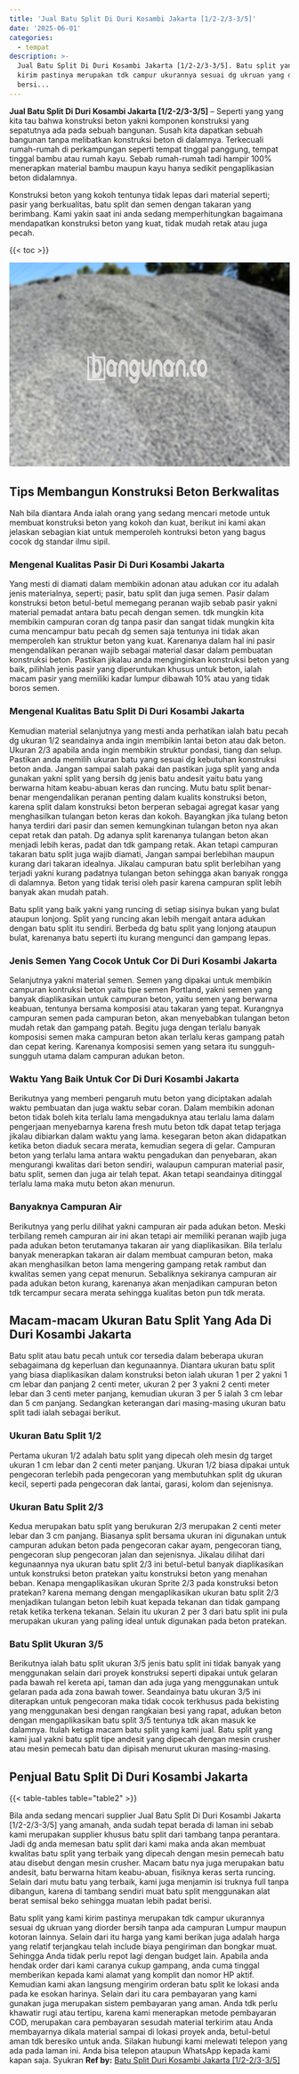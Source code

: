 ```yaml
---
title: 'Jual Batu Split Di Duri Kosambi Jakarta [1/2-2/3-3/5]'
date: '2025-06-01'
categories:
  - tempat
description: >-
  Jual Batu Split Di Duri Kosambi Jakarta [1/2-2/3-3/5]. Batu split yang kami
  kirim pastinya merupakan tdk campur ukurannya sesuai dg ukruan yang diorder
  bersi...
---
```


**Jual Batu Split Di Duri Kosambi Jakarta \[1/2-2/3-3/5\]** – Seperti yang yang kita tau bahwa konstruksi beton yakni komponen konstruksi yang sepatutnya ada pada sebuah bangunan. Susah kita dapatkan sebuah bangunan tanpa melibatkan konstruksi beton di dalamnya. Terkecuali rumah-rumah di perkampungan seperti tempat tinggal panggung, tempat tinggal bambu atau rumah kayu. Sebab rumah-rumah tadi hampir 100% menerapkan material bambu maupun kayu hanya sedikit pengaplikasian beton didalamnya.

Konstruksi beton yang kokoh tentunya tidak lepas dari material seperti; pasir yang berkualitas, batu split dan semen dengan takaran yang berimbang. Kami yakin saat ini anda sedang memperhitungkan bagaimana mendapatkan konstruksi beton yang kuat, tidak mudah retak atau juga pecah.

{{< toc >}}

![Jual Batu Split Di Duri Kosambi Jakarta [1/2-2/3-3/5]](/images/jual-batu-split-14.png)

## Tips Membangun Konstruksi Beton Berkwalitas

Nah bila diantara Anda ialah orang yang sedang mencari metode untuk membuat konstruksi beton yang kokoh dan kuat, berikut ini kami akan jelaskan sebagian kiat untuk memperoleh kontruksi beton yang bagus cocok dg standar ilmu sipil.

### Mengenal Kualitas Pasir Di Duri Kosambi Jakarta

Yang mesti di diamati dalam membikin adonan atau adukan cor itu adalah jenis materialnya, seperti; pasir, batu split dan juga semen. Pasir dalam konstruksi beton betul-betul memegang peranan wajib sebab pasir yakni material pemadat antara batu pecah dengan semen. tdk mungkin kita membikin campuran coran dg tanpa pasir dan sangat tidak mungkin kita cuma mencampur batu pecah dg semen saja tentunya ini tidak akan memperoleh kan struktur beton yang kuat. Karenanya dalam hal ini pasir mengendalikan peranan wajib sebagai material dasar dalam pembuatan konstruksi beton. Pastikan jikalau anda menginginkan konstruksi beton yang baik, pilihlah jenis pasir yang diperuntukan khusus untuk beton, ialah macam pasir yang memiliki kadar lumpur dibawah 10% atau yang tidak boros semen.

### Mengenal Kualitas Batu Split Di Duri Kosambi Jakarta

Kemudian material selanjutnya yang mesti anda perhatikan ialah batu pecah dg ukuran 1/2 seandainya anda ingin membikin lantai beton atau dak beton. Ukuran 2/3 apabila anda ingin membikin struktur pondasi, tiang dan selup. Pastikan anda memilih ukuran batu yang sesuai dg kebutuhan konstruksi beton anda. Jangan sampai salah pakai dan pastikan juga split yang anda gunakan yakni split yang bersih dg jenis batu andesit yaitu batu yang berwarna hitam keabu-abuan keras dan runcing. Mutu batu split benar-benar mengendalikan peranan penting dalam kualits konstruksi beton, karena split dalam konstruksi beton berperan sebagai agregat kasar yang menghasilkan tulangan beton keras dan kokoh. Bayangkan jika tulang beton hanya terdiri dari pasir dan semen kemungkinan tulangan beton nya akan cepat retak dan patah. Dg adanya split karenanya tulangan beton akan menjadi lebih keras, padat dan tdk gampang retak. Akan tetapi campuran takaran batu split juga wajib diamati, Jangan sampai berlebihan maupun kurang dari takaran idealnya. Jikalau campuran batu split berlebihan yang terjadi yakni kurang padatnya tulangan beton sehingga akan banyak rongga di dalamnya. Beton yang tidak terisi oleh pasir karena campuran split lebih banyak akan mudah patah.

Batu split yang baik yakni yang runcing di setiap sisinya bukan yang bulat ataupun lonjong. Split yang runcing akan lebih mengait antara adukan dengan batu split itu sendiri. Berbeda dg batu split yang lonjong ataupun bulat, karenanya batu seperti itu kurang mengunci dan gampang lepas.

### Jenis Semen Yang Cocok Untuk Cor Di Duri Kosambi Jakarta

Selanjutnya yakni material semen. Semen yang dipakai untuk membikin campuran kontruksi beton yaitu tipe semen Portland, yakni semen yang banyak diaplikasikan untuk campuran beton, yaitu semen yang berwarna keabuan, tentunya bersama komposisi atau takaran yang tepat. Kurangnya campuran semen pada campuran beton, akan menyebabkan tulangan beton mudah retak dan gampang patah. Begitu juga dengan terlalu banyak komposisi semen maka campuran beton akan terlalu keras gampang patah dan cepat kering. Karenanya komposisi semen yang setara itu sungguh-sungguh utama dalam campuran adukan beton.

### Waktu Yang Baik Untuk Cor Di Duri Kosambi Jakarta

Berikutnya yang memberi pengaruh mutu beton yang diciptakan adalah waktu pembuatan dan juga waktu sebar coran. Dalam membikin adonan beton tidak boleh kita terlalu lama mengaduknya atau terlalu lama dalam pengerjaan menyebarnya karena fresh mutu beton tdk dapat tetap terjaga jikalau dibiarkan dalam waktu yang lama. kesegaran beton akan didapatkan ketika beton diaduk secara merata, kemudian segera di gelar. Campuran beton yang terlalu lama antara waktu pengadukan dan penyebaran, akan mengurangi kwalitas dari beton sendiri, walaupun campuran material pasir, batu split, semen dan juga air telah tepat. Akan tetapi seandainya ditinggal terlalu lama maka mutu beton akan menurun.

### Banyaknya Campuran Air

Berikutnya yang perlu dilihat yakni campuran air pada adukan beton. Meski terbilang remeh campuran air ini akan tetapi air memiliki peranan wajib juga pada adukan beton terutamanya takaran air yang diaplikasikan. Bila terlalu banyak menerapkan takaran air dalam membuat campuran beton, maka akan menghasilkan beton lama mengering gampang retak rambut dan kwalitas semen yang cepat menurun. Sebaliknya sekiranya campuran air pada adukan beton kurang, karenanya akan menjadikan campuran beton tdk tercampur secara merata sehingga kualitas beton pun tdk merata.

## Macam-macam Ukuran Batu Split Yang Ada Di Duri Kosambi Jakarta

Batu split atau batu pecah untuk cor tersedia dalam beberapa ukuran sebagaimana dg keperluan dan kegunaannya. Diantara ukuran batu split yang biasa diaplikasikan dalam konstruksi beton ialah ukuran 1 per 2 yakni 1 cm lebar dan panjang 2 centi meter, ukuran 2 per 3 yakni 2 centi meter lebar dan 3 centi meter panjang, kemudian ukuran 3 per 5 ialah 3 cm lebar dan 5 cm panjang. Sedangkan keterangan dari masing-masing ukuran batu split tadi ialah sebagai berikut.

### Ukuran Batu Split 1/2

Pertama ukuran 1/2 adalah batu split yang dipecah oleh mesin dg target ukuran 1 cm lebar dan 2 centi meter panjang. Ukuran 1/2 biasa dipakai untuk pengecoran terlebih pada pengecoran yang membutuhkan split dg ukuran kecil, seperti pada pengecoran dak lantai, garasi, kolom dan sejenisnya.

### Ukuran Batu Split 2/3

Kedua merupakan batu split yang berukuran 2/3 merupakan 2 centi meter lebar dan 3 cm panjang. Biasanya split bersama ukuran ini digunakan untuk campuran adukan beton pada pengecoran cakar ayam, pengecoran tiang, pengecoran slup pengecoran jalan dan sejenisnya. Jikalau dilihat dari kegunaannya nya ukuran batu split 2/3 ini betul-betul banyak diaplikasikan untuk konstruksi beton pratekan yaitu konstruksi beton yang menahan beban. Kenapa mengaplikasikan ukuran Sprite 2/3 pada konstruksi beton pratekan? karena memang dengan mengaplikasikan ukuran batu split 2/3 menjadikan tulangan beton lebih kuat kepada tekanan dan tidak gampang retak ketika terkena tekanan. Selain itu ukuran 2 per 3 dari batu split ini pula merupakan ukuran yang paling ideal untuk digunakan pada beton pratekan.

### Batu Split Ukuran 3/5

Berikutnya ialah batu split ukuran 3/5 jenis batu split ini tidak banyak yang menggunakan selain dari proyek konstruksi seperti dipakai untuk gelaran pada bawah rel kereta api, taman dan ada juga yang menggunakan untuk gelaran pada ada zona bawah tower. Seandainya batu ukuran 3/5 ini diterapkan untuk pengecoran maka tidak cocok terkhusus pada bekisting yang menggunakan besi dengan rangkaian besi yang rapat, adukan beton dengan mengaplikasikan batu split 3/5 tentunya tdk akan masuk ke dalamnya. Itulah ketiga macam batu split yang kami jual. Batu split yang kami jual yakni batu split tipe andesit yang dipecah dengan mesin crusher atau mesin pemecah batu dan dipisah menurut ukuran masing-masing.

## Penjual Batu Split Di Duri Kosambi Jakarta

{{< table-tables table="table2" >}}

Bila anda sedang mencari supplier Jual Batu Split Di Duri Kosambi Jakarta \[1/2-2/3-3/5\] yang amanah, anda sudah tepat berada di laman ini sebab kami merupakan supplier khusus batu split dari tambang tanpa perantara. Jadi dg anda memesan batu split dari kami maka anda akan membuat kwalitas batu split yang terbaik yang dipecah dengan mesin pemecah batu atau disebut dengan mesin crusher. Macam batu nya juga merupakan batu andesit, batu berwarna hitam keabu-abuan, fisiknya keras serta runcing. Selain dari mutu batu yang terbaik, kami juga menjamin isi truknya full tanpa dibangun, karena di tambang sendiri muat batu split menggunakan alat berat semisal beko sehingga muatan lebih padat berisi.

Batu split yang kami kirim pastinya merupakan tdk campur ukurannya sesuai dg ukruan yang diorder bersih tanpa ada campuran Lumpur maupun kotoran lainnya. Selain dari itu harga yang kami berikan juga adalah harga yang relatif terjangkau telah include biaya pengiriman dan bongkar muat. Sehingga Anda tidak perlu repot lagi dengan budget lain. Apabila anda hendak order dari kami caranya cukup gampang, anda cuma tinggal memberikan kepada kami alamat yang komplit dan nomor HP aktif. Kemudian kami akan langsung mengirim orderan batu split ke lokasi anda pada ke esokan harinya. Selain dari itu cara pembayaran yang kami gunakan juga merupakan sistem pembayaran yang aman. Anda tdk perlu khawatir rugi atau tertipu, karena kami menerapkan metode pembayaran COD, merupakan cara pembayaran sesudah material terkirim atau Anda membayarnya dikala material sampai di lokasi proyek anda, betul-betul aman tdk beresiko untuk anda. Silakan hubungi kami melewati telepon yang ada pada laman ini. Anda bisa telepon ataupun WhatsApp kepada kami kapan saja. Syukran
**Ref by:** [Batu Split Duri Kosambi Jakarta [1/2-2/3-3/5]](https://id.wikipedia.org/wiki/Batu)
